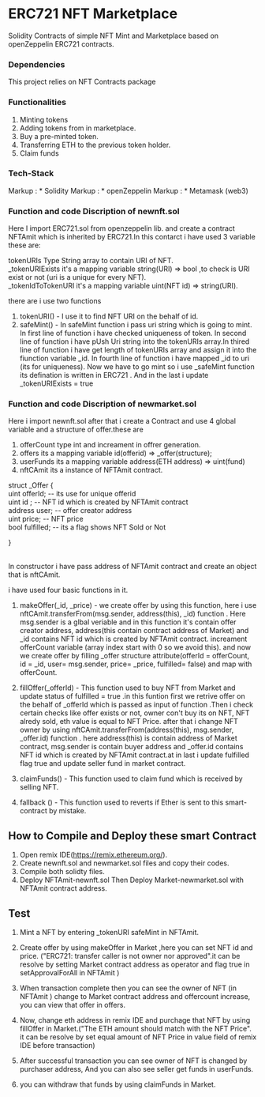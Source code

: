 # ERC721 NFT Marketplace
Solidity Contracts of simple NFT Mint and Marketplace based on openZeppelin ERC721 contracts.


### Dependencies
This project relies on NFT Contracts package

### Functionalities
1. Minting tokens
2. Adding tokens from in marketplace.
3. Buy a pre-minted token.
4. Transferring ETH to the previous token holder.
5. Claim funds

### Tech-Stack
Markup : * Solidity
Markup : * openZeppelin
Markup : * Metamask (web3)





### Function and code Discription of newnft.sol

Here I import ERC721.sol from openzeppelin lib. and create a contract NFTAmit which is inherited by ERC721.In this contarct i have used 3 variable these are:

tokenURIs  Type String array to contain URI of NFT.  <br />
 _tokenURIExists it's a mapping variable string(URI) => bool ,to check is URI exist or not (uri is a unique for every NFT). <br />
 _tokenIdToTokenURI it's a mapping variable uint(NFT id) => string(URI). <br />
 
 there are i use two functions 
 1. tokenURI() - I use it to find NFT URI on the behalf of id.<br />
 2. safeMint() - In safeMint function i pass uri string which is going to mint. In first line of function i have checked uniqueness of token. In second line of function i have pUsh Uri string into the tokenURIs array.In thired line of function i have get length of tokenURIs array and assign it into the fiunction variable _id. In fourth line of function i have mapped _id to uri (its for uniqueness). Now we have to go mint so i use _safeMint function its defination is written in ERC721 . And in the last  i update _tokenURIExists = true <br />
 
 
 
 ### Function and code Discription of newmarket.sol
 
 Here i import newnft.sol after that i create a Contract and use 4 global variable and a structure of offer.these are <br />
 1. offerCount type int and increament in offrer generation.
 2. offers its a mapping variable id(offerid) => _offer(structure);
 3. userFunds its a mapping variable address(ETH address) => uint(fund)
 4. nftCAmit its a instance of  NFTAmit contract.
  
  struct _Offer { <br />
    uint offerId;   -- its use for unique offerid  <br />
    uint id ;       -- NFT id which is created by NFTAmit contract <br />
    address user;   -- offer creator address <br />
    uint price;     -- NFT price <br />
    bool fulfilled; -- its a flag shows NFT Sold or Not <br />
    
  } <br /><br />
 
 In constructor i have pass address of NFTAmit contract and create an object that is nftCAmit.<br />
 
 i have used four basic functions in it.<br />
 1. makeOffer(_id, _price) - we create offer by using this function, here i use nftCAmit.transferFrom(msg.sender, address(this), _id) function . 
    Here msg.sender is a glbal veriable and in this function it's contain offer creator address, address(this contain contract address of Market) and _id contains  NFT id which is created by NFTAmit contract.
    increament offerCount variable (array index start with 0 so we avoid this).
    and now we create offer by filling _offer structure attribute(offerId = offerCount, id = _id, user= msg.sender, price= _price, fulfilled= false) and map with offerCount. 

2. fillOffer(_offerId) - This function used to buy NFT from Market and update status of fulfilled = true .in this funtion first we retrive offer on the behalf of _offerId which is passed as input of function .Then i check certain checks like offer exists or not, owner con't buy its on NFT, NFT alredy sold, eth value is equal to NFT Price. after that i change   NFT owner by using nftCAmit.transferFrom(address(this), msg.sender, _offer.id) function . here address(this) is contain address of Market contract, msg.sender is contain buyer address and _offer.id contains NFT id which is created by NFTAmit contract.at in last i update fulfilled flag true and update seller fund in market contract.

3. claimFunds() - This function used to claim fund which is received by selling NFT.

4. fallback () - This function used to reverts if Ether is sent to this smart-contract by mistake.


## How to Compile and Deploy these smart Contract
1. Open remix IDE(https://remix.ethereum.org/).
2. Create newnft.sol and newmarket.sol files and copy their codes.
3. Compile both solidty files.
4. Deploy NFTAmit-newnft.sol Then Deploy Market-newmarket.sol with NFTAmit contract address.

## Test
1. Mint a NFT by entering _tokenURI safeMint in NFTAmit.
2. Create offer by using makeOffer in Market ,here you can set NFT id and price. ("ERC721: transfer caller is not owner nor approved".it can be resolve by setting Market contract address as operator and flag true in setApprovalForAll in NFTAmit )
3. When transaction complete then you can see the owner of NFT (in NFTAmit ) change to Market contract address and offercount increase, you can view that offer in offers.  
4. Now, change  eth address in remix IDE and purchage that NFT by using fillOffer in Market.("The ETH amount should match with the NFT Price".  it can be resolve by set equal amount of NFT Price in value field of remix IDE before transaction) 

5. After successful transaction you can see owner of NFT is changed by purchaser address, And you can also see seller get funds in userFunds.
6. you can withdraw that funds by using claimFunds in Market.
 
 



